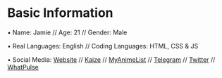 # Basic Information

• Name: Jamie // Age: 21 // Gender: Male

• Real Languages: English // Coding Languages: HTML, CSS & JS

• Social Media: [Website](https://whatscps.com) // [Kaize](https://kaize.io/user/luffy) // [MyAnimeList](https://myanimelist.net/profile/BritishBloke) // [Telegram](https://t.me/whatscps) // [Twitter](https://twitter.com/whatscps) // [WhatPulse](https://whatpulse.org/JME)
